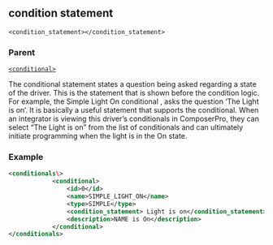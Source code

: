 ## condition statement

`<condition_statement></condition_statement>`


### Parent

[`<conditional>`][1]


The conditional statement states a question being asked regarding a state of the driver. This is the statement that is shown before the condition logic. For example, the Simple Light On conditional , asks the question ‘The Light is on’. It is basically a useful statement that supports the conditional. When an integrator is viewing this driver’s conditionals in ComposerPro, they can select “The Light is on” from the list of conditionals and can ultimately initiate programming when the light is in the On state.


### Example


```xml
<conditionals\>
			<conditional>
				<id>0</id>
				<name>SIMPLE_LIGHT_ON</name>
				<type>SIMPLE</type>
				<condition_statement> Light is on</condition_statement>
				<description>NAME is On</description>
			</conditional>
</conditionals>
```

[1]:	https://verbose-telegram-5004f902.pages.github.io/#conditionals-xml-conditional